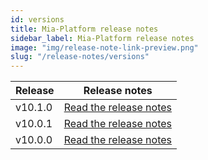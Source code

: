 ```yaml
---
id: versions
title: Mia-Platform release notes
sidebar_label: Mia-Platform release notes
image: "img/release-note-link-preview.png"
slug: "/release-notes/versions"
---
```

| Release | Release notes                              |
|---------|--------------------------------------------|
| v10.1.0 | [Read the release notes](v10.1.0) |
| v10.0.1 | [Read the release notes](v10.0.1) |
| v10.0.0 | [Read the release notes](v10.0.0) |
